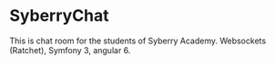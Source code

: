 # SyberryChat
This is chat room for the students of Syberry Academy. Websockets (Ratchet),  Symfony 3, angular 6.
